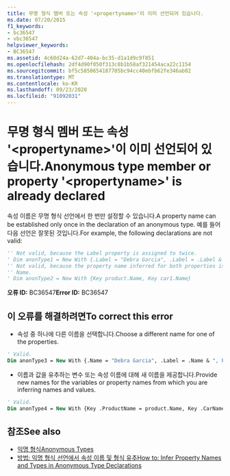 ```yaml
---
title: 무명 형식 멤버 또는 속성 '<propertyname>'이 이미 선언되어 있습니다.
ms.date: 07/20/2015
f1_keywords:
- bc36547
- vbc36547
helpviewer_keywords:
- BC36547
ms.assetid: 4c60d24a-62d7-404a-bc35-d1a1d9c9f851
ms.openlocfilehash: 2df4d90f050f313c8b1b58af321454aca22c1154
ms.sourcegitcommit: bf5c5850654187705bc94cc40ebfb62fe346ab02
ms.translationtype: MT
ms.contentlocale: ko-KR
ms.lasthandoff: 09/23/2020
ms.locfileid: "91092031"
---
```

# <a name="anonymous-type-member-or-property-propertyname-is-already-declared"></a><span data-ttu-id="38bc5-102">무명 형식 멤버 또는 속성 '\<propertyname>'이 이미 선언되어 있습니다.</span><span class="sxs-lookup"><span data-stu-id="38bc5-102">Anonymous type member or property '\<propertyname>' is already declared</span></span>

<span data-ttu-id="38bc5-103">속성 이름은 무명 형식 선언에서 한 번만 설정할 수 있습니다.</span><span class="sxs-lookup"><span data-stu-id="38bc5-103">A property name can be established only once in the declaration of an anonymous type.</span></span> <span data-ttu-id="38bc5-104">예를 들어 다음 선언은 잘못된 것입니다.</span><span class="sxs-lookup"><span data-stu-id="38bc5-104">For example, the following declarations are not valid:</span></span>  
  
```vb  
'' Not valid, because the Label property is assigned to twice.  
' Dim anonType1 = New With {.Label = "Debra Garcia", .Label = .Label & ", President"}  
'' Not valid, because the property name inferred for both properties is  
'' Name.  
' Dim anonType2 = New With {Key product.Name, Key car1.Name}  
```  
  
 <span data-ttu-id="38bc5-105">**오류 ID:** BC36547</span><span class="sxs-lookup"><span data-stu-id="38bc5-105">**Error ID:** BC36547</span></span>  
  
## <a name="to-correct-this-error"></a><span data-ttu-id="38bc5-106">이 오류를 해결하려면</span><span class="sxs-lookup"><span data-stu-id="38bc5-106">To correct this error</span></span>  
  
- <span data-ttu-id="38bc5-107">속성 중 하나에 다른 이름을 선택합니다.</span><span class="sxs-lookup"><span data-stu-id="38bc5-107">Choose a different name for one of the properties.</span></span>  
  
```vb  
' Valid.  
Dim anonType3 = New With {.Name = "Debra Garcia", .Label = .Name & ", President"}  
```  
  
- <span data-ttu-id="38bc5-108">이름과 값을 유추하는 변수 또는 속성 이름에 대해 새 이름을 제공합니다.</span><span class="sxs-lookup"><span data-stu-id="38bc5-108">Provide new names for the variables or property names from which you are inferring names and values.</span></span>  
  
```vb  
' Valid.  
Dim anonType4 = New With {Key .ProductName = product.Name, Key .CarName = car1.Name}  
```  
  
## <a name="see-also"></a><span data-ttu-id="38bc5-109">참조</span><span class="sxs-lookup"><span data-stu-id="38bc5-109">See also</span></span>

- [<span data-ttu-id="38bc5-110">익명 형식</span><span class="sxs-lookup"><span data-stu-id="38bc5-110">Anonymous Types</span></span>](../programming-guide/language-features/objects-and-classes/anonymous-types.md)
- [<span data-ttu-id="38bc5-111">방법: 익명 형식 선언에서 속성 이름 및 형식 유추</span><span class="sxs-lookup"><span data-stu-id="38bc5-111">How to: Infer Property Names and Types in Anonymous Type Declarations</span></span>](../programming-guide/language-features/objects-and-classes/how-to-infer-property-names-and-types-in-anonymous-type-declarations.md)
